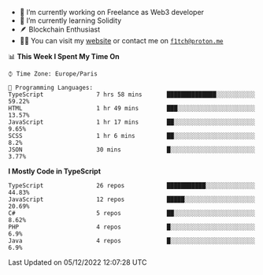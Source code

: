 - 🔭 I’m currently working on Freelance as Web3 developer
- 🌱 I’m currently learning Solidity
- 🪶 Blockchain Enthusiast
- 👨‍💻 You can visit my [website](https://f1tch.xyz) or contact me on [`f1tch@proton.me`](mailto:f1tch@proton.me)

<!--START_SECTION:waka-->
📊 **This Week I Spent My Time On** 

```text
⌚︎ Time Zone: Europe/Paris

💬 Programming Languages: 
TypeScript               7 hrs 58 mins       ██████████████░░░░░░░░░░░   59.22% 
HTML                     1 hr 49 mins        ███░░░░░░░░░░░░░░░░░░░░░░   13.57% 
JavaScript               1 hr 17 mins        ██░░░░░░░░░░░░░░░░░░░░░░░   9.65% 
SCSS                     1 hr 6 mins         ██░░░░░░░░░░░░░░░░░░░░░░░   8.2% 
JSON                     30 mins             █░░░░░░░░░░░░░░░░░░░░░░░░   3.77%

```

**I Mostly Code in TypeScript** 

```text
TypeScript               26 repos            ███████████░░░░░░░░░░░░░░   44.83% 
JavaScript               12 repos            █████░░░░░░░░░░░░░░░░░░░░   20.69% 
C#                       5 repos             ██░░░░░░░░░░░░░░░░░░░░░░░   8.62% 
PHP                      4 repos             █░░░░░░░░░░░░░░░░░░░░░░░░   6.9% 
Java                     4 repos             █░░░░░░░░░░░░░░░░░░░░░░░░   6.9%

```



 Last Updated on 05/12/2022 12:07:28 UTC
<!--END_SECTION:waka-->
